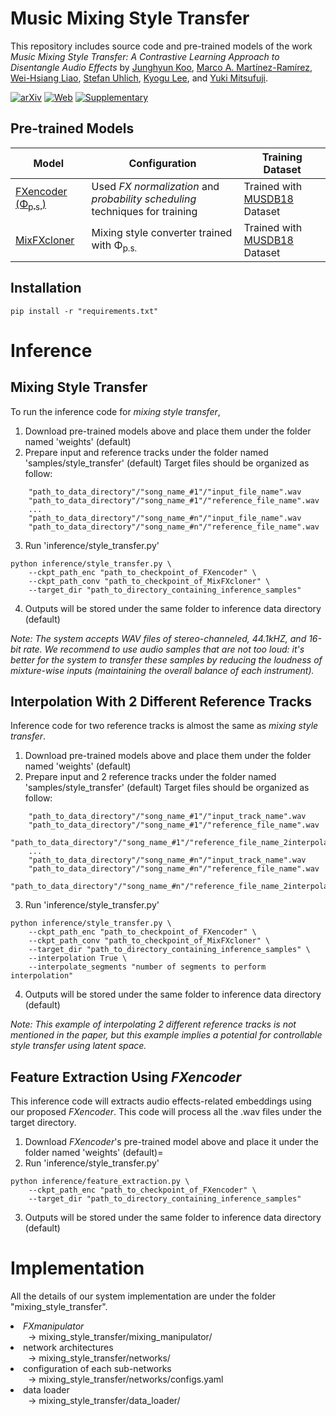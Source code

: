 # Music Mixing Style Transfer

This repository includes source code and pre-trained models of the work *Music Mixing Style Transfer: A Contrastive Learning Approach to Disentangle Audio Effects* by [Junghyun Koo](https://linkedin.com/in/junghyun-koo-525a31251), [Marco A. Martínez-Ramírez](https://m-marco.com/about/), [Wei-Hsiang Liao](https://jp.linkedin.com/in/wei-hsiang-liao-66283154), [Stefan Uhlich](https://scholar.google.de/citations?user=hja8ejYAAAAJ&hl=de), [Kyogu Lee](https://linkedin.com/in/kyogu-lee-7a93b611), and [Yuki Mitsufuji](https://www.yukimitsufuji.com/).


[![arXiv](https://img.shields.io/badge/arXiv-2211.02247-b31b1b.svg)](https://arxiv.org/abs/2211.02247)
[![Web](https://img.shields.io/badge/Web-Demo_Page-green.svg)](https://jhtonyKoo.github.io/MixingStyleTransfer/)
[![Supplementary](https://img.shields.io/badge/Supplementary-Materials-white.svg)](https://tinyurl.com/4math4pm)



## Pre-trained Models
| Model | Configuration | Training Dataset |
|-------------|-------------|-------------|
[FXencoder (Φ<sub>p.s.</sub>)](https://drive.google.com/file/d/1BFABsJRUVgJS5UE5iuM03dbfBjmI9LT5/view?usp=sharing) | Used *FX normalization* and *probability scheduling* techniques for training | Trained with [MUSDB18](https://sigsep.github.io/datasets/musdb.html) Dataset
[MixFXcloner](https://drive.google.com/file/d/1Qu8rD7HpTNA1gJUVp2IuaeU_Nue8-VA3/view?usp=sharing) | Mixing style converter trained with Φ<sub>p.s.</sub> | Trained with [MUSDB18](https://sigsep.github.io/datasets/musdb.html) Dataset


## Installation
```
pip install -r "requirements.txt"
```

# Inference

## Mixing Style Transfer

To run the inference code for <i>mixing style transfer</i>, 
1. Download pre-trained models above and place them under the folder named 'weights' (default)
2. Prepare input and reference tracks under the folder named 'samples/style_transfer' (default)
Target files should be organized as follow:
```
    "path_to_data_directory"/"song_name_#1"/"input_file_name".wav
    "path_to_data_directory"/"song_name_#1"/"reference_file_name".wav
    ...
    "path_to_data_directory"/"song_name_#n"/"input_file_name".wav
    "path_to_data_directory"/"song_name_#n"/"reference_file_name".wav
```
3. Run 'inference/style_transfer.py'
```
python inference/style_transfer.py \
    --ckpt_path_enc "path_to_checkpoint_of_FXencoder" \
    --ckpt_path_conv "path_to_checkpoint_of_MixFXcloner" \
    --target_dir "path_to_directory_containing_inference_samples"
```
4. Outputs will be stored under the same folder to inference data directory (default)

*Note: The system accepts WAV files of stereo-channeled, 44.1kHZ, and 16-bit rate. We recommend to use audio samples that are not too loud: it's better for the system to transfer these samples by reducing the loudness of mixture-wise inputs (maintaining the overall balance of each instrument).*



## Interpolation With 2 Different Reference Tracks

Inference code for <interpolating> two reference tracks is almost the same as <i>mixing style transfer</i>.
1. Download pre-trained models above and place them under the folder named 'weights' (default)
2. Prepare input and 2 reference tracks under the folder named 'samples/style_transfer' (default)
Target files should be organized as follow:
```
    "path_to_data_directory"/"song_name_#1"/"input_track_name".wav
    "path_to_data_directory"/"song_name_#1"/"reference_file_name".wav
    "path_to_data_directory"/"song_name_#1"/"reference_file_name_2interpolate".wav
    ...
    "path_to_data_directory"/"song_name_#n"/"input_track_name".wav
    "path_to_data_directory"/"song_name_#n"/"reference_file_name".wav
    "path_to_data_directory"/"song_name_#n"/"reference_file_name_2interpolate".wav
```
3. Run 'inference/style_transfer.py'
```
python inference/style_transfer.py \
    --ckpt_path_enc "path_to_checkpoint_of_FXencoder" \
    --ckpt_path_conv "path_to_checkpoint_of_MixFXcloner" \
    --target_dir "path_to_directory_containing_inference_samples" \
    --interpolation True \
    --interpolate_segments "number of segments to perform interpolation"
```
4. Outputs will be stored under the same folder to inference data directory (default)

*Note: This example of interpolating 2 different reference tracks is not mentioned in the paper, but this example implies a potential for controllable style transfer using latent space.*



## Feature Extraction Using *FXencoder*

This inference code will extracts audio effects-related embeddings using our proposed <i>FXencoder</i>. This code will process all the .wav files under the target directory.

1. Download <i>FXencoder</i>'s pre-trained model above and place it under the folder named 'weights' (default)=
2. Run 'inference/style_transfer.py'
```
python inference/feature_extraction.py \
    --ckpt_path_enc "path_to_checkpoint_of_FXencoder" \
    --target_dir "path_to_directory_containing_inference_samples"
```
3. Outputs will be stored under the same folder to inference data directory (default)




# Implementation

All the details of our system implementation are under the folder "mixing_style_transfer".

<li><i>FXmanipulator</i></li>
&emsp;&emsp;-> mixing_style_transfer/mixing_manipulator/
<li>network architectures</li>
&emsp;&emsp;-> mixing_style_transfer/networks/
<li>configuration of each sub-networks</li>
&emsp;&emsp;-> mixing_style_transfer/networks/configs.yaml
<li>data loader</li>
&emsp;&emsp;-> mixing_style_transfer/data_loader/




